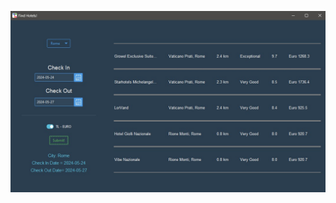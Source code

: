 ![Screenshot of the application](https://github.com/HasanKarslioglu/Web_Scraping/blob/main/images/ss.png?raw=true)
